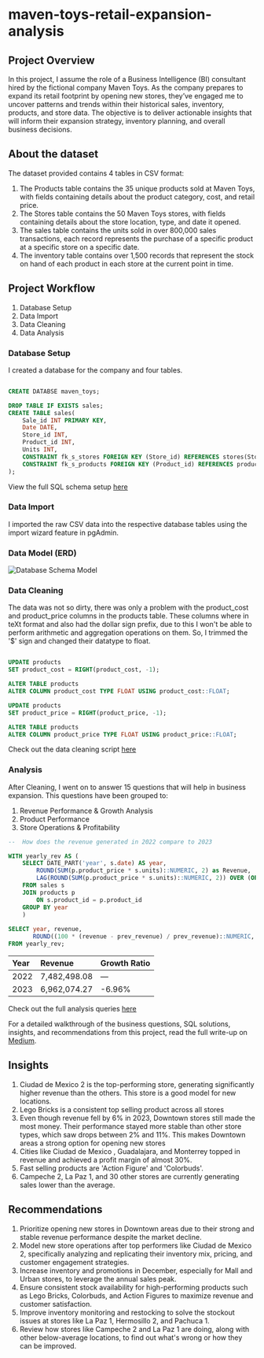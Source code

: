 # maven-toys-retail-expansion-analysis

## Project Overview
In this project, I assume the role of a Business Intelligence (BI) consultant hired by the fictional company Maven Toys. As the company prepares to expand its retail footprint by opening new stores, they’ve engaged me to uncover patterns and trends within their historical sales, inventory, products, and store data. The objective is to deliver actionable insights that will inform their expansion strategy, inventory planning, and overall business decisions.

## About the dataset

The dataset provided contains 4 tables in CSV format:

1. The Products table contains the 35 unique products sold at Maven Toys,  with fields containing details about the product category, cost, and retail price.
2. The Stores table contains the 50 Maven Toys stores, with fields containing details about the store location, type, and date it opened.
3. The sales table contains the units sold in over 800,000 sales transactions, each record represents the purchase of a specific product at a specific store on a specific date.
4. The inventory table contains over 1,500 records that represent the stock on hand of each product in each store at the current point in time.

## Project Workflow
1. Database Setup
2. Data Import
3. Data Cleaning
4. Data Analysis

### Database Setup
I created a database for the company and four tables.

``` sql

CREATE DATABSE maven_toys;

```

``` sql
DROP TABLE IF EXISTS sales;
CREATE TABLE sales(
	Sale_id INT PRIMARY KEY,
	Date DATE,
	Store_id INT,
	Product_id INT,
	Units INT,
	CONSTRAINT fk_s_stores FOREIGN KEY (Store_id) REFERENCES stores(Store_id),
	CONSTRAINT fk_s_products FOREIGN KEY (Product_id) REFERENCES products(Product_id)
);
```
 View the full SQL schema setup [here](https://github.com/beingEniola/maven-toys-retail-expansion-analysis/blob/cef860c457220d219f4c4ddc6a88105483400e62/Maven%20toy%20schema.sql) 

### Data Import

I imported the raw CSV data into the respective database tables using the import wizard feature in pgAdmin.

### Data Model (ERD)

![Database Schema Model](https://github.com/user-attachments/assets/fea320c8-08bf-4639-bbbc-54b6e53b9c39)

### Data Cleaning

The data was not so dirty, there was only a problem with the product_cost and product_price columns in the products table. These columns where in teXt format and also had the dollar sign prefix, due to this I won't be able to perform arithmetic and aggregation operations on them. So, I trimmed the '$' sign and changed their datatype to float.

``` sql

UPDATE products
SET product_cost = RIGHT(product_cost, -1);

ALTER TABLE products
ALTER COLUMN product_cost TYPE FLOAT USING product_cost::FLOAT;

UPDATE products
SET product_price = RIGHT(product_price, -1);

ALTER TABLE products
ALTER COLUMN product_price TYPE FLOAT USING product_price::FLOAT;

```
Check out the data cleaning script [here](https://github.com/beingEniola/maven-toys-retail-expansion-analysis/blob/cef860c457220d219f4c4ddc6a88105483400e62/maven%20toy%20data%20cleaning.sql)

### Analysis
After Cleaning, I went on to answer 15 questions that will help in business expansion. This questions have been grouped to:

1. Revenue Performance & Growth Analysis
2. Product Performance
3. Store Operations & Profitability

``` sql
--  How does the revenue generated in 2022 compare to 2023

WITH yearly_rev AS (
	SELECT DATE_PART('year', s.date) AS year,
		ROUND(SUM(p.product_price * s.units)::NUMERIC, 2) as Revenue,
		LAG(ROUND(SUM(p.product_price * s.units)::NUMERIC, 2)) OVER (ORDER BY DATE_PART('year', s.date)) AS prev_revenue
	FROM sales s
	JOIN products p
		ON s.product_id = p.product_id
	GROUP BY year
	)
	
SELECT year, revenue,
       ROUND((100 * (revenue - prev_revenue) / prev_revenue)::NUMERIC, 2) AS growth_ratio
FROM yearly_rev;
```

| Year | Revenue      | Growth Ratio |
|:------|:------------|:-------------|
| 2022 | 7,482,498.08 | —            |
| 2023 | 6,962,074.27 | -6.96%       |

Check out the full analysis queries [here](https://medium.com/@dorcazkayode/maven-toys-retail-expansion-analysis-395a10fb8a61)

For a detailed walkthrough of the business questions, SQL solutions, insights, and recommendations from this project, read the full write-up on [Medium](https://medium.com/@dorcazkayode/maven-toys-retail-expansion-analysis-395a10fb8a61). 

## Insights 

1. Ciudad de Mexico 2 is the top-performing store, generating significantly higher revenue than the others. This store is a good model for new locations.
2. Lego Bricks is a consistent top selling product across all stores
3. Even though revenue fell by 6% in 2023, Downtown stores still made the most money. Their performance stayed more stable than other store types, which saw drops between 2% and 11%. This makes Downtown areas a strong option for opening new stores
4. Cities like Ciudad de Mexico , Guadalajara, and Monterrey topped in revenue and achieved a profit margin of almost 30%.
5. Fast selling products are  'Action Figure' and 'Colorbuds'.
6. Campeche 2, La Paz 1, and 30 other stores are currently generating sales lower than the average.

## Recommendations

1. Prioritize opening new stores in Downtown areas due to their strong and stable revenue performance despite the market decline.
2. Model new store operations after top performers like Ciudad de Mexico 2, specifically analyzing and replicating their inventory mix, pricing, and customer engagement strategies.
3. Increase inventory and promotions in December, especially for Mall and Urban stores, to leverage the annual sales peak.
4. Ensure consistent stock availability for high-performing products such as Lego Bricks, Colorbuds, and Action Figures to maximize revenue and customer satisfaction.
5. Improve inventory monitoring and restocking to solve the stockout issues at stores like La Paz 1, Hermosillo 2, and Pachuca 1.
6. Review how stores like Campeche 2 and La Paz 1 are doing, along with other below-average locations, to find out what's wrong or how they can be improved.
